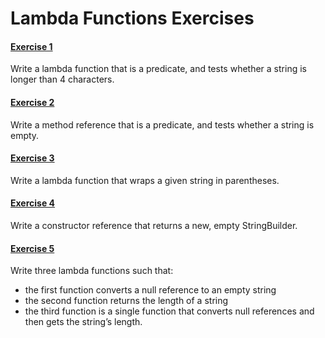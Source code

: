 # Lambda Functions Exercises


#### <u>Exercise 1</u>

Write a lambda function that is a predicate, and tests whether a string is longer than 4 characters.


#### <u>Exercise 2</u>

Write a method reference that is a predicate, and tests whether a string is empty.


#### <u>Exercise 3</u>

Write a lambda function that wraps a given string in parentheses.


#### <u>Exercise 4</u>

Write a constructor reference that returns a new, empty StringBuilder.


#### <u>Exercise 5</u>

Write three lambda functions such that:

- the first function converts a null reference to an empty string
- the second function returns the length of a string
- the third function is a single function that converts null references and then gets the string’s length.
